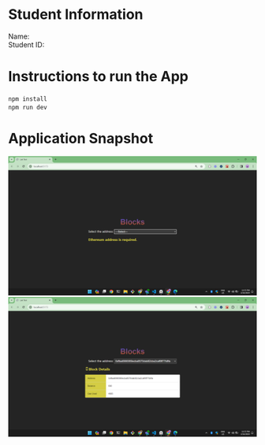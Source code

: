# Student Information

Name: <br>
Student ID:

# Instructions to run the App
`npm install`
<br>
`npm run dev`

# Application Snapshot
![Snapshot1.png](src/assets/Screenshot1.png)
![Snapshot1.png](src/assets/Screenshot2.png)



